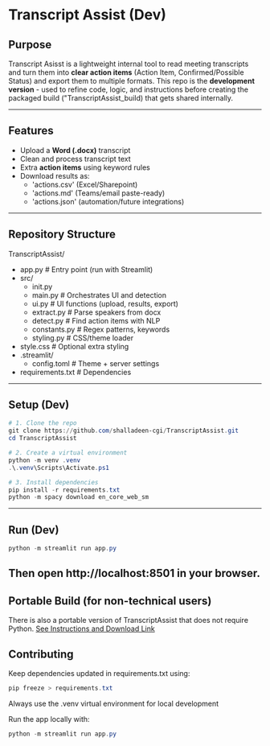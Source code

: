 # Transcript Assist (Dev)

## Purpose
Transcript Asisst is a lightweight internal tool to read meeting transcripts and turn them into **clear action items** (Action Item, Confirmed/Possible Status) and export them to multiple formats.
This repo is the **development version** - used to refine code, logic, and instructions before creating the packaged build ("TranscriptAssist_build) that gets shared internally.

---

## Features
- Upload a **Word (.docx)** transcript
- Clean and process transcript text
- Extra **action items** using keyword rules
- Download results as:
  - 'actions.csv' (Excel/Sharepoint)
  - 'actions.md' (Teams/email paste-ready)
  - 'actions.json' (automation/future integrations)

---

## Repository Structure
TranscriptAssist/
  - app.py # Entry point (run with Streamlit)
  - src/
    - init.py
    - main.py # Orchestrates UI and detection
    - ui.py # UI functions (upload, results, export)
    - extract.py # Parse speakers from docx
    - detect.py # Find action items with NLP
    - constants.py # Regex patterns, keywords
    - styling.py # CSS/theme loader
  - style.css # Optional extra styling
  - .streamlit/
    - config.toml # Theme + server settings
  - requirements.txt # Dependencies

  ---

## Setup (Dev)
```powershell
# 1. Clone the repo
git clone https://github.com/shalladeen-cgi/TranscriptAssist.git
cd TranscriptAssist

# 2. Create a virtual environment
python -m venv .venv
.\.venv\Scripts\Activate.ps1

# 3. Install dependencies
pip install -r requirements.txt
python -m spacy download en_core_web_sm
```
---
## Run (Dev)
``` powershell
python -m streamlit run app.py
```
Then open http://localhost:8501 in your browser.
---

## Portable Build (for non-technical users)

There is also a portable version of TranscriptAssist that does not require Python.
[See Instructions and Download Link](https://groupecgi-my.sharepoint.com/:w:/g/personal/shawna_halladeen_cgi_com/EdilLJ0c1JBNpWRIbxlNzCgBrUKwBUzlkPw4augpAan5Ig?e=gItW73)

## Contributing
Keep dependencies updated in requirements.txt using:
``` powershell
pip freeze > requirements.txt
```
Always use the .venv virtual environment for local development

Run the app locally with:
``` powershell
python -m streamlit run app.py
```

